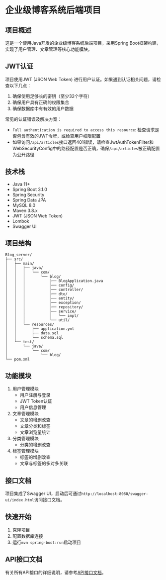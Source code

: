 # 企业级博客系统后端项目

## 项目概述
这是一个使用Java开发的企业级博客系统后端项目，采用Spring Boot框架构建，实现了用户管理、文章管理等核心功能模块。

## JWT认证
项目使用JWT (JSON Web Token) 进行用户认证。如果遇到认证相关问题，请检查以下几点：
1. 确保使用足够长的密钥（至少32个字符）
2. 确保用户具有正确的权限集合
3. 确保数据库中有有效的用户数据

常见的认证错误及解决方案：
- `Full authentication is required to access this resource`: 检查请求是否包含有效的JWT令牌，或检查用户权限配置
- 如果访问`/api/articles`接口返回401错误，请检查JwtAuthTokenFilter和WebSecurityConfig中的路径配置是否正确，确保`/api/articles`被正确配置为公开路径

## 技术栈
- Java 11+
- Spring Boot 3.1.0
- Spring Security
- Spring Data JPA
- MySQL 8.0
- Maven 3.8.x
- JWT (JSON Web Token)
- Lombok
- Swagger UI

## 项目结构
```
Blog_server/
├── src/
│   ├── main/
│   │   ├── java/
│   │   │   └── com/
│   │   │       └── blog/
│   │   │           ├── BlogApplication.java
│   │   │           ├── config/
│   │   │           ├── controller/
│   │   │           ├── dto/
│   │   │           ├── entity/
│   │   │           ├── exception/
│   │   │           ├── repository/
│   │   │           ├── service/
│   │   │           │   └── impl/
│   │   │           └── util/
│   │   └── resources/
│   │       ├── application.yml
│   │       ├── data.sql
│   │       └── schema.sql
│   └── test/
│       └── java/
│           └── com/
│               └── blog/
└── pom.xml
```

## 功能模块
1. 用户管理模块
   - 用户注册与登录
   - JWT Token认证
   - 用户信息管理
2. 文章管理模块
   - 文章的增删改查
   - 文章分类和标签
   - 文章浏览量统计
3. 分类管理模块
   - 分类的增删改查
4. 标签管理模块
   - 标签的增删改查
   - 文章与标签的多对多关联

## 接口文档
项目集成了Swagger UI，启动后可通过`http://localhost:8080/swagger-ui/index.html`访问接口文档。

## 快速开始
1. 克隆项目
2. 配置数据库连接
3. 运行`mvn spring-boot:run`启动项目

## API接口文档
有关所有API接口的详细说明，请参考[API接口文档](docs/api.md)。